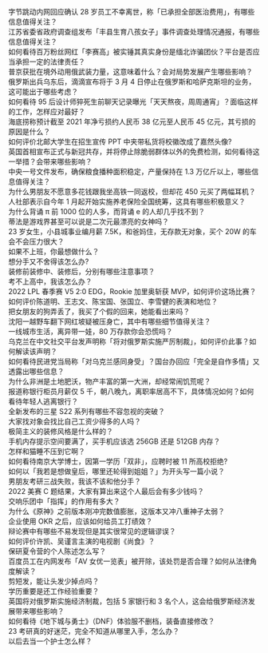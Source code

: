 字节跳动内网回应确认 28 岁员工不幸离世，称「已承担全部医治费用」，有哪些信息值得关注？  
江苏省委省政府调查组发布「丰县生育八孩女子」事件调查处理情况通报，有哪些信息值得关注？  
如何看待百万粉丝网红「李赛高」被实锤其真实身份是缅北诈骗团伙？平台是否应当承担一定的法律责任？  
普京获批在境外动用俄武装力量，这意味着什么？会对局势发展产生哪些影响？  
俄罗斯出兵乌东后，滴滴宣布将于 3 月 4 日停止在俄罗斯和哈萨克斯坦的业务，这可能出于哪些考虑？  
如何看待 95 后设计师猝死生前聊天记录曝光「天天熬夜，周周通宵」？面临这样的工作，怎样应对最好？  
海底捞称预计截至 2021 年净亏损约人民币 38 亿元至人民币 45 亿元，其亏损的原因是什么？  
如何评价北邮大学生在招生宣传 PPT 中夹带私货将校徽改成了嘉然头像?  
英国首相宣布正式与新冠共存，并将停止除脆弱群体以外的免费检测，如何看待这一举措？会带来哪些影响？  
中央一号文件发布，确保粮食播种面积稳定，产量保持在 1.3 万亿斤以上，哪些信息值得关注？  
为什么男朋友不愿意多花钱跟我坐高铁一同返校，但却花 450 元买了两幅耳机？  
人社部表示自今年 1 月起开始实施养老保险全国统筹，这具有哪些积极意义？  
为什么背诵 π 前 1000 位的人多，而背诵 e 的人却几乎找不到？  
蒂法是游戏界甚至可以说是二次元最漂亮的女神吗？  
23 岁女生，小县城事业编月薪 7.5K，和爸妈住，无存款无对象，买个 20W 的车会不会压力很大？  
如果不上班，你最想做什么？  
想分手又不舍得该怎么办?  
装修前装修中、装修后，分别有哪些注意事项？  
考不上高中，我该怎么办？  
2022 LPL 春季赛 V5 2:0 EDG，Rookie 加里奥斩获 MVP，如何评价这场比赛？  
如何评价陈道明、王志文、陈宝国、张国立、李雪健的表演和地位？  
把女朋友的狗弄丢了，我买了个假的回来，她能看出来吗？  
沈阳一越野车翻下网红坡疑被压身亡，其中有哪些细节值得关注？  
一线城市生活，离异带一娃，80 万存款你会恐慌吗？  
乌克兰在中文社交平台发声明称「将对俄罗斯实施严厉制裁」，如何评价此事？如何解读该声明？  
如何看待民进党当局称「对乌克兰感同身受」？国台办回应「完全是自作多情」又透露出哪些信息？  
为什么非洲是土地肥沃，物产丰富的第一大洲，却经常闹饥荒呢？  
报道称银行柜员月薪仅 5 千，朝八晚九，离职率居高不下，具体情况如何？如何看待年轻人逃离银行？  
全新发布的三星 S22 系列有哪些不容忽视的突破？  
大家找对象会找比自己工资少得多的人吗？  
极简主义的装修风格是什么样的？  
手机内存提示空间要满了，买手机应该选 256GB 还是 512GB 内存？  
怎样和猫睡不压到它啊？  
如何看待南京大学博士，因第一学历「双非」，应聘时被 11 所高校拒绝?  
如何以「我若是想做皇后，哪里还轮得到姐姐？」为开头写一篇小说？  
男朋友考研三战失败，我该不该和他分手？  
2022 美赛 C 题结果，大家有算出来这个人最后会有多少钱吗？  
交响乐团中「指挥」的作用有多大？  
为什么《原神》之前版本刚冲完数值膨胀，这版本又冲八重神子太弱？  
企业使用 OKR 之后，应该如何给员工打绩效？  
辩论赛中有哪些不易发现但是其实很常见的逻辑谬误？  
如何评价许凯、吴谨言主演的电视剧《尚食》？  
保研夏令营的个人陈述怎么写？  
百度员工在内网发布「AV 女优一览表」被开除，该处罚是否合理？如何从法律角度解读？  
剪短发，能让头发少掉点吗？  
学历重要是还工作经验重要？  
英国将对俄罗斯实施经济制裁，包括 5 家银行和 3 名个人，这会给俄罗斯经济发展带来哪些影响？  
如何看待《地下城与勇士》（DNF）体验服不删档，装备直接修改？  
23 考研真的好迷茫，完全不知道从哪里入手，怎么办？  
以后去当一个护士怎么样？  
